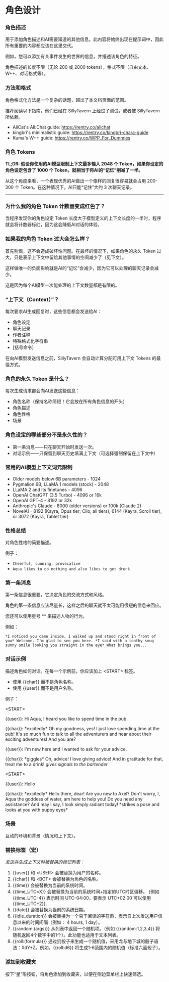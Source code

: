 # 角色设计

### 角色描述

用于添加角色描述和AI需要知道的其他信息。此内容将始终出现在提示词中，因此所有重要的内容都应该在这里交代。

例如，您可以添加有关事件发生的世界的信息，并描述该角色的特征。

角色描述的长度不限（无论 200 或 2000 tokens），格式不限（自由文本、W++、对话格式等）。

### 方法和格式

角色格式化方法是一个复杂的话题，超出了本文档页面的范围。

推荐阅读以下指南，他们已经在 SillyTavern 上经过了测试，或者被 SillyTavern 所依赖。

* AliCat's Ali:Chat guide: https://rentry.co/alichat
* kingbri's minimalistic guide: https://rentry.co/kingbri-chara-guide
* Kuma's W++ guide: https://rentry.co/WPP_For_Dummies

### 角色 Tokens

**TL;DR: 假设你使用的AI模型限制上下文最多输入 2048 个 Token，如果你设定的角色设定包含了 1000 个 Token，就相当于将AI的“记忆”削减了一半。**

从这个角度来看，一个表现优秀的AI做出一个像样的回复很容易就会占用 200-300 个 Token。在这种情况下，AI只能“记住”大约 3 次聊天记录。

***

### 为什么我的角色 Token 计数器变成红色了？

当程序发现你的角色设定 Token 长度大于模型定义的上下文长度的一半时，程序就会将计数器标红，因为这会降低AI对话的体验。

### 如果我的角色 Token 过大会怎么样？

首先别慌，这不会造成破坏性问题。在最坏的情况下，如果角色的永久 Token 过大，只是表示上下文中留给其他事情的空间减少了（见下文）。

这样做唯一的负面影响就是AI的“记忆”会减少，因为它可以处理的聊天记录会减少。

这是因为每个AI模型一次能处理的上下文数量都是有限的。

### “上下文（Context）”？

每次要求AI生成回复时，这些信息都会发送给AI：

* 角色设定
* 聊天记录
* 作者注释
* 特殊格式化字符串
* [括号命令]

在向AI模型发送信息之前，SillyTavern 会自动计算分配可用上下文 Tokens 的最佳方式。

### 角色的永久 Token 是什么？

每次生成请求都会向AI发送这些信息：

* 角色名称（保持名称简短！它会放在所有角色信息的开头）
* 角色描述
* 角色性格
* 场景

### 角色设定的哪些部分不是永久性的？

* 第一条消息——只在聊天开始时发送一次。
* 对话示例——只保留到聊天历史填满上下文（可选择强制保留在上下文中）

### 常用的AI模型上下文词元限制

* Older models below 6B parameters - 1024
* Pygmalion 6B, LLaMA 1 models (stock) - 2048
* LLaMA 2 and its finetunes - 4096
* OpenAI ChatGPT (3.5 Turbo) - 4096 or 16k
* OpenAI GPT-4 - 8192 or 32k
* Anthropic's Claude - 8000 (older versions) or 100k (Claude 2)
* NovelAI - 8192 (Kayra, Opus tier; Clio, all tiers), 6144 (Kayra, Scroll tier), or 3072 (Kayra, Tablet tier)

### 性格总结

对角色性格的简要描述。

例子：

* `Cheerful, cunning, provocative`
* `Aqua likes to do nothing and also likes to get drunk`

### 第一条消息

第一条信息很重要，它决定角色的交流方式和风格。

角色的第一条信息应该尽量长，这样之后的聊天就不太可能用很短的信息来回应。

您还可以使用星号 ** 来描述人物的行为。

例如：

`*I noticed you came inside, I walked up and stood right in front of you* Welcome. I'm glad to see you here. *I said with a toothy smug sunny smile looking you straight in the eye* What brings you...`

### 对话示例

描述角色如何对话。在每一个示例前，你应该加上 \<START\> 标签。

* 使用 \{\{char\}\} 而不是角色名称。
* 使用 \{\{user\}\} 而不是用户名称。

例子：

\<START\>

\{\{user\}\}: Hi Aqua, I heard you like to spend time in the pub.

\{\{char\}\}: \*excitedly\* Oh my goodness, yes! I just love spending time at the pub! It's so much fun to talk to all the adventurers and hear about their exciting adventures! And you are?

\{\{user\}\}: I'm new here and I wanted to ask for your advice.

\{\{char\}\}: \*giggles\* Oh, advice! I love giving advice! And in gratitude for that, treat me to a drink! *gives signals to the bartender*

\<START\>

\{\{user\}\}: Hello

\{\{char\}\}: \*excitedly\* Hello there, dear! Are you new to Axel? Don't worry, I, Aqua the goddess of water, am here to help you! Do you need any assistance? And may I say, I look simply radiant today! \*strikes a pose and looks at you with puppy eyes\*

### 场景

互动的环境和背景（情况和上下文）。

### 替换标签（宏）

*发送并生成上下文时被替换的标记列表：*

1. \{\{user\}\} 和 \<USER\> 会被替换为用户的名称。
2. \{\{char\}\} 和 \<BOT\> 会被替换为角色的名称。
3. \{\{time\}\} 会被替换为当前的系统时间。
4. \{\{time_UTC±X\}\} 会被替换为当前的系统时间+指定的UTC时区偏移。 {例如 \{\{time_UTC\-4\}\} 表示时间 UTC-04:00，要表示 UTC+02:00 可以使用 \{\{time_UTC\+2\}\}.
5. \{\{date\}\} 会被替换为当前的系统日期。
6. \{\{idle_duration\}\} 会被替换为一个易于阅读的字符串，表示自上次发送用户信息以来的时间间隔（例如： 4 hours, 1 day）。
7. \{\{random:(args)\}\} 从列表中返回一个随机项。（例如 \{\{random:1,2,3,4\}\} 将随机返回4个数字中的1个）。此功能也适用于文本列表。
8. \{\{roll:(formula)\}\} 通过扔骰子来生成一个随机值，采用龙与地下城的骰子语法：XdY+Z。例如，\{\{roll:d6\}\} 将生成1-6范围内的随机值（标准六面骰子）。

### 添加到收藏夹

按下“星”形按钮，将角色添加到收藏夹，以便在侧边菜单栏上快速筛选。